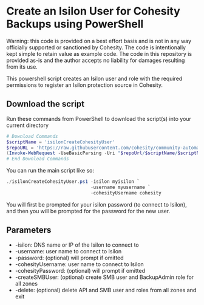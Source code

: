 # Create an Isilon User for Cohesity Backups using PowerShell

Warning: this code is provided on a best effort basis and is not in any way officially supported or sanctioned by Cohesity. The code is intentionally kept simple to retain value as example code. The code in this repository is provided as-is and the author accepts no liability for damages resulting from its use.

This powershell script creates an Isilon user and role with the required permissions to register an Isilon protection source in Cohesity.

## Download the script

Run these commands from PowerShell to download the script(s) into your current directory

```powershell
# Download Commands
$scriptName = 'isilonCreateCohesityUser'
$repoURL = 'https://raw.githubusercontent.com/cohesity/community-automation-samples/main/powershell'
(Invoke-WebRequest -UseBasicParsing -Uri "$repoUrl/$scriptName/$scriptName.ps1").content | Out-File "$scriptName.ps1"; (Get-Content "$scriptName.ps1") | Set-Content "$scriptName.ps1"
# End Download Commands
```

You can run the main script like so:

```powershell
./isilonCreateCohesityUser.ps1 -isilon myisilon `
                               -username myusername `
                               -cohesityUsername cohesity
```

You will first be prompted for your isilon password (to connect to Isilon), and then you will be prompted for the password for the new user.

## Parameters

* -isilon: DNS name or IP of the Isilon to connect to
* -username: user name to connect to Isilon
* -password: (optional) will prompt if omitted
* -cohesityUsername: user name to connect to Isilon
* -cohesityPassword: (optional) will prompt if omitted
* -createSMBUser: (optional) create SMB user and BackupAdmin role for all zones
* -delete: (optional) delete API and SMB user and roles from all zones and exit
